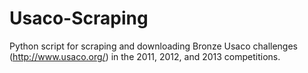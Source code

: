 # Usaco-Scraping
Python script for scraping and downloading Bronze Usaco challenges (http://www.usaco.org/) in the 2011, 2012, and 2013 competitions.
